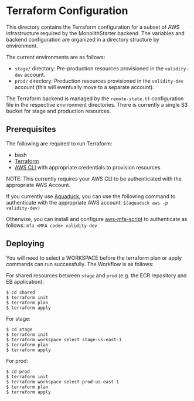 # Terraform Configuration

This directory contains the Terraform configuration for a subset of AWS infrastructure required by the MonolithStarter backend. 
The variables and backend configuration are organized in a directory structure by environment.

The current environments are as follows:

- `stage/` directory: Pre-production resources provisioned in the `validity-dev` account.
- `prod/` directory: Production resources provisioned in the `validity-dev` account (this will eventually move to a separate account).

The Terraform backend is managed by the `remote-state.tf` configuration file in the respective environment directories.
There is currently a single S3 bucket for stage and production resources.

## Prerequisites

The following are required to run Terraform:

- bash
- [Terraform](https://learn.hashicorp.com/terraform/getting-started/install.html)
- [AWS CLI](https://docs.aws.amazon.com/cli/latest/userguide/cli-chap-install.html) with appropriate credentials to provision resources

NOTE: This currently requires your AWS CLI to be authenticated with the appropriate AWS Account.

If you currently use [Aquaduck](https://github.com/ReturnPath/infrastructure/wiki/Aquaduck), you can use the following
command to authenticate with the appropriate AWS account: `$(aquaduck aws -p validity-dev)`

Otherwise, you can install and configure [aws-mfa-script](https://github.com/asagage/aws-mfa-script) to authenticate as
follows: `mfa <MFA code> validity-dev`

## Deploying

You will need to select a WORKSPACE before the terraform plan or apply commands can run successfully. The Workflow is as
follows:

For shared resources between `stage` and `prod` (e.g. the ECR repository and EB application):

```
$ cd shared
$ terraform init
$ terraform plan
$ terraform apply
```

For stage:

```
$ cd stage
$ terraform init
$ terraform workspace select stage-us-east-1
$ terraform plan
$ terraform apply
```

For prod:

```
$ cd prod
$ terraform init
$ terraform workspace select prod-us-east-1
$ terraform plan
$ terraform apply
```

